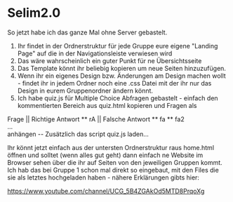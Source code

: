 # Selim2.0
So jetzt habe ich das ganze Mal ohne Server gebastelt.

1. Ihr findet in der Ordnerstruktur für jede Gruppe eure eigene "Landing Page" auf die in der Navigationsleiste verwiesen wird
2. Das wäre wahrscheinlich ein guter Punkt für ne Übersichtsseite   
3. Das Template könnt ihr beliebig kopieren um neue Seiten hinzuzufügen.
4. Wenn ihr ein eigenes Design bzw. Änderungen am Design machen wollt - findet ihr in jedem Ordner noch eine .css Datei mit der ihr nur das Design in eurem Gruppenordner ändern könnt. 
5. Ich habe quiz.js für Multiple Choice Abfragen gebastelt - einfach den kommentierten Bereich aus quiz.html kopieren und Fragen als 
<div id="quiz">
<div class="frage"> Frage || Richtige Antwort ** rA || Falsche Antwort ** fa ** fa2 </div>  
... </div> anhängen
  -- Zusätzlich das script quiz.js laden... 


Ihr könnt jetzt einfach aus der untersten Ordnerstruktur raus home.html öffnen und solltet (wenn alles gut geht) dann einfach ne Website im Browser sehen über die ihr auf Seiten von den jeweiligen Gruppen kommt. Ich hab das bei Gruppe 1 schon mal direkt so eingebaut, mit den Files die sie als letztes hochgeladen haben - nähere Erklärungen gibts hier:

https://www.youtube.com/channel/UCG_5B4ZGAkOd5MTD8PrqoXg
